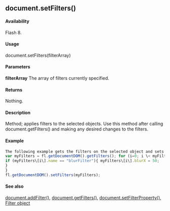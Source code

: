 ## document.setFilters()

#### Availability

Flash 8.

#### Usage

document.setFilters(filterArray)

#### Parameters

**filterArray** The array of filters currently specified.

#### Returns

Nothing.

#### Description

Method; applies filters to the selected objects. Use this method after calling document.getFilters() and making any desired changes to the filters.

#### Example

```javascript
The following example gets the filters on the selected object and sets the blurX property for all Blur filters to 50:
var myFilters = fl.getDocumentDOM().getFilters(); for (i=0; i \< myFilters.length; i++) {
if (myFilters\[i\].name == "blurFilter"){ myFilters\[i\].blurX = 50;
}
}
fl.getDocumentDOM().setFilters(myFilters);

```
#### See also

[document.addFilter()](#!wielmic/developers-animatesdk-docs/test/Document_object/documen3.md), [document.getFilters()](#!wielmic/developers-animatesdk-docs/test/Document_object/docume79.md), [document.setFilterProperty()](#!wielmic/developers-animatesdk-docs/test/Document_object/docum520.md), [Filter object](#!wielmic/developers-animatesdk-docs/test/Filter_object/filter_summary.md)
